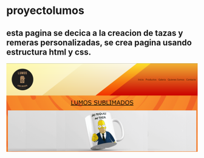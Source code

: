 # proyectolumos
## esta pagina se decica a la creacion de tazas y remeras personalizadas, se crea pagina usando estructura html y css.
<img src="recursos/captura-pantalla.png">
